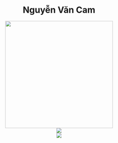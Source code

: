 <h1 align="center">Nguyễn Văn Cam</h1>
<p align="center">
  <div align="center"><img src="https://avatars.githubusercontent.com/u/6926208?v=4?raw=true" width="350"></div>
  <div align="center"><img src="https://github-readme-stats.vercel.app/api?username=anhdenday&show_icons=true&count_private=true&theme=merko"></div>
  <div align="center"><img src="https://github-readme-stats.vercel.app/api/top-langs/?username=anhdenday&hide=javascript,css,scss,html&layout=compact&theme=merko" /></div>
</p>
